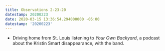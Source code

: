 ```yaml
---
title: Observations 2-23-20
datestamp: 20200223
date: 2020-03-15 13:36:54.294000000 -05:00
datestamp: '20200223'
---
```


- Driving home from St. Louis listening to *Your Own Backyard*, a podcast about the Kristin Smart disappearance, with the band.
